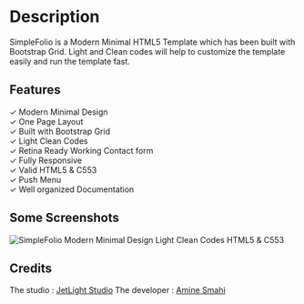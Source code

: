 # Description
SimpleFolio is a Modern Minimal HTML5 Template which has been built with Bootstrap Grid. Light and Clean codes will help to customize the template easily and run the template fast. 

## Features
✓ Modern Minimal Design <br>
✓ One Page Layout <br>
✓ Built with Bootstrap Grid <br>
✓ Light Clean Codes <br>
✓ Retina Ready Working Contact form <br>
✓ Fully Responsive <br>
✓ Valid HTML5 & C553 <br>
✓ Push Menu <br>
✓ Well organized Documentation

## Some Screenshots
![SimpleFolio Modern Minimal Design Light Clean Codes HTML5 & C553](https://user-images.githubusercontent.com/24621701/29724625-f244f4ca-897d-11e7-8300-cd4a0d4bfd82.png)

## Credits
The studio : [JetLight Studio](https://github.com/JetLightStudio)
The developer : [Amine Smahi](https://github.com/Amine-Smahi)
